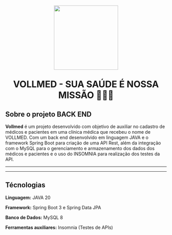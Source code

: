<h1 align = "center">
  <img src="https://github.com/user-attachments/assets/1af2db85-af1a-4225-ad03-1e091cf09450" width="200px" />
<p> VOLLMED - SUA SAÚDE É NOSSA MISSÃO 👨‍⚕️🏥</p>
</h1>

## Sobre o projeto BACK END

**Vollmed** é um projeto desenvolvido com objetivo de auxiliar no cadastro de médicos e pacientes em uma clínica médica que recebeu o nome de VOLLMED. Com um back end desenvolvido em linguagem JAVA e o framework Spring Boot para criação de uma API Rest, além da integração com o MySQL para o gerenciamento e armazenamento dos dados dos médicos e pacientes e o uso do INSOMNIA para realização dos testes da API.

<hr>
<hr>

## Técnologias 

**Linguagem:** JAVA 20

**Framework:** Spring Boot 3 e Spring Data JPA 

**Banco de Dados:** MySQL 8

**Ferramentas auxiliares:** Insomnia (Testes de APIs)
